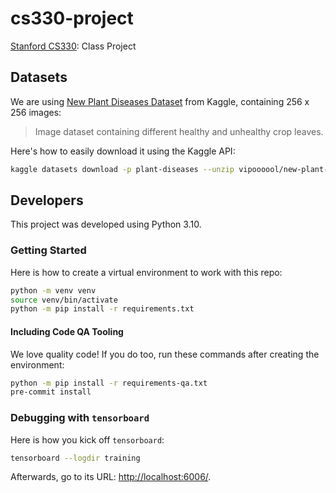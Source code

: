 # cs330-project

[Stanford CS330][1]: Class Project

## Datasets

We are using [New Plant Diseases Dataset][2] from Kaggle, containing 256 x 256 images:

> Image dataset containing different healthy and unhealthy crop leaves.

Here's how to easily download it using the Kaggle API:

```bash
kaggle datasets download -p plant-diseases --unzip vipoooool/new-plant-diseases-dataset
```

## Developers

This project was developed using Python 3.10.

### Getting Started

Here is how to create a virtual environment to work with this repo:

```bash
python -m venv venv
source venv/bin/activate
python -m pip install -r requirements.txt
```

#### Including Code QA Tooling

We love quality code!  If you do too,
run these commands after creating the environment:

```bash
python -m pip install -r requirements-qa.txt
pre-commit install
```

### Debugging with `tensorboard`

Here is how you kick off `tensorboard`:

```bash
tensorboard --logdir training
```

Afterwards, go to its URL: [http://localhost:6006/](http://localhost:6006/).

[1]: https://cs330.stanford.edu/
[2]: https://www.kaggle.com/datasets/vipoooool/new-plant-diseases-dataset
